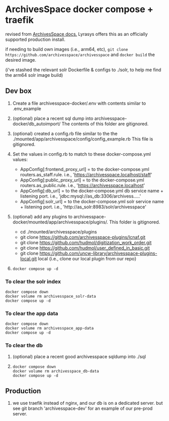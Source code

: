 # ArchivesSpace docker compose + traefik

revised from [ArchivesSpace docs.](https://docs.archivesspace.org/administration/docker/)  Lyrasys offers this as an officially supported production install.

if needing to build own images (i.e., arm64, etc), `git clone https://github.com/archivesspace/archivesspace`  and `docker build` the desired image.

(i've stashed the relevant solr Dockerfile & configs to ./solr, to help me find the arm64 solr image build)

## Dev box
1) Create a file archivesspace-docker/.env with contents similar to .env_example

1) (optional) place a recent sql dump into archivesspace-docker/db_autoimport/  The contents of this folder are gitignored.
1) (optional) created a config.rb file similar to the the ./mounted/app/archivesspace/config/config_example.rb  This file is gitignored.
1) Set the values in config.rb to match to these docker-compose.yml values:
    - AppConfig[:frontend_proxy_url] = to the docker-compose.yml routers.as_staff.rule.  i.e., 'https://archivesspace.localhost/staff'
    - AppConfig[:public_proxy_url] = to the docker-compose.yml routers.as_public.rule.  i.e., 'https://archivesspace.localhost'
    - AppConfig[:db_url] = to the docker-compose.yml db service name + listening port.  i.e., 'jdbc:mysql://as_db:3306/archivess.....'
    - AppConfig[:solr_url] = to the docker-compose.yml solr service name + listening port.  i.e., 'http://as_solr:8983/solr/archivesspace'
1) (optional) add any plugins to archivesspace-docker/mounted/app/archivesspace/plugins/.  This folder is gitignored.
    - cd ./mounted/archivesspace/plugins
    - git clone https://github.com/archivesspace-plugins/lcnaf.git
    - git clone https://github.com/hudmol/digitization_work_order.git
    - git clone https://github.com/hudmol/user_defined_in_basic.git
    - git clone https://github.com/uncw-library/archivesspace-plugins-local.git local      {i.e., clone our local plugin from our repo}
1) `docker compose up -d`

### To clear the solr index
```
docker compose down
docker volume rm archivesspace_solr-data
docker compose up -d
```

### To clear the app data
```
docker compose down
docker volume rm archivesspace_app-data
docker compose up -d
```

### To clear the db
1) (optional) place a recent good archivesspace sqldump into ./sql

2)  ```
    docker compose down
    docker volume rm archivesspace_db-data
    docker compose up -d
    ```

## Production
1) we use traefik instead of nginx, and our db is on a dedicated server.  but see git branch 'archivesspace-dev' for an example of our pre-prod server.


